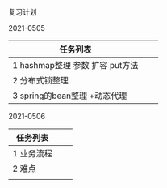 复习计划

2021-0505

| 任务列表                         |      |      |
| -------------------------------- | ---- | ---- |
| 1  hashmap整理 参数 扩容 put方法 |      |      |
| 2 分布式锁整理                   |      |      |
| 3 spring的bean整理 +动态代理     |      |      |



2021-0506

| 任务列表   |      |      |
| ---------- | ---- | ---- |
| 1 业务流程 |      |      |
| 2 难点     |      |      |
|            |      |      |

